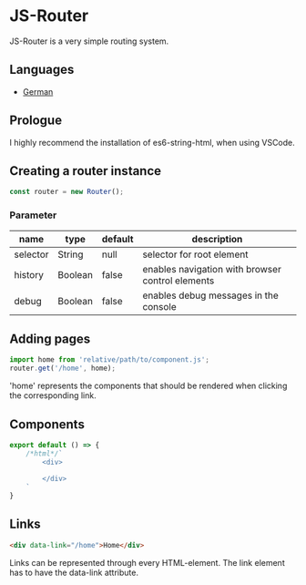 # JS-Router

JS-Router is a very simple routing system.

## Languages
- [German](https://github.com/Palladium02/js-router/blob/main/docs/de-docs.md)

## Prologue

I highly recommend the installation of es6-string-html, when using VSCode.
## Creating a router instance

```javascript
const router = new Router();
```

### Parameter

|name|type|default|description|
|---|---|---|---|
|selector|String|null|selector for root element|
|history|Boolean|false|enables navigation with browser control elements|
|debug|Boolean|false|enables debug messages in the console|

## Adding pages

```javascript
import home from 'relative/path/to/component.js';
router.get('/home', home);
```

'home' represents the components that should be rendered when clicking the corresponding link.

## Components

```javascript
export default () => {
    /*html*/`
        <div>
        
        </div>
    `
}
```

## Links

```html
<div data-link="/home">Home</div>
```

Links can be represented through every HTML-element. The link element has to have the data-link attribute.